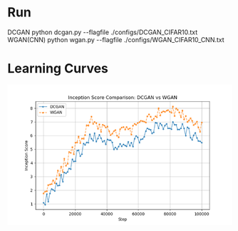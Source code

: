 # Run
DCGAN
python dcgan.py --flagfile ./configs/DCGAN_CIFAR10.txt
WGAN(CNN)
python wgan.py --flagfile ./configs/WGAN_CIFAR10_CNN.txt

# Learning Curves

![alt text](https://github.com/DhirajRouniyar/AI_Accelerated-Integrated/blob/main/GAN_Image%20Generation/Inception_score.png)
